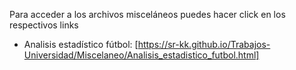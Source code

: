 Para acceder a los archivos misceláneos puedes hacer click en los respectivos links

* Analisis estadístico fútbol: [https://sr-kk.github.io/Trabajos-Universidad/Miscelaneo/Analisis_estadistico_futbol.html]